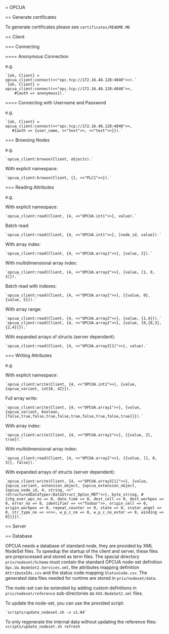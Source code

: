 = OPCUA

== Generate certificates

To generate certificates please see `certificates/README.MD`

== Client

=== Connecting

==== Anonymous Connection

e.g.

	`{ok, Client} = opcua_client:connect(<<"opc.tcp://172.16.48.128:4840">>).`
	`{ok, Client} = opcua_client:connect(<<"opc.tcp://172.16.48.128:4840">>,
	    #{auth => anonymous}).`


==== Connecting with Username and Password

e.g.

	`{ok, Client} = opcua_client:connect(<<"opc.tcp://172.16.48.128:4840">>,
	   #{auth => {user_name, <<"test">>, <<"test">>}}).`


=== Browsing Nodes

e.g.

	`opcua_client:browse(Client, objects).`

With explicit namespace:

	`opcua_client:browse(Client, {1, <<"PLC1">>}).`


=== Reading Attributes

e.g.

With explicit namespace:

	`opcua_client:read(Client, {4, <<"OPCUA.int1">>}, value).`

Batch read:

	`opcua_client:read(Client, {4, <<"OPCUA.int1">>}, [node_id, value]).`

With array index:

	`opcua_client:read(Client, {4, <<"OPCUA.array1">>}, {value, 2}).`

With multidimensional array index:

	`opcua_client:read(Client, {4, <<"OPCUA.array2">>}, {value, [1, 0, 3]}).`

Batch read with indexes:

	`opcua_client:read(Client, {4, <<"OPCUA.array1">>}, [{value, 0}, {value, 5}]).`

With array range:

	`opcua_client:read(Client, {4, <<"OPCUA.array2">>}, {value, {1,4}}).`
	`opcua_client:read(Client, {4, <<"OPCUA.array2">>}, {value, [0,{0,3},{2,4}]}).`

With expanded arrays of structs (server dependent):

	`opcua_client:read(Client, {4, <<"OPCUA.array3[1]">>}, value).`


=== Writing Attributes

e.g.

With explicit namespace:

	`opcua_client:write(Client, {4, <<"OPCUA.int1">>}, {value, {opcua_variant, int16, 42}}).`

Full array write:

	`opcua_client:write(Client, {4, <<"OPCUA.array1">>}, {value, {opcua_variant, boolean, [false,true,false,true,false,true,false,true,false,true]}}).`

With array index:

	`opcua_client:write(Client, {4, <<"OPCUA.array1">>}, {{value, 2}, true}).`

With multidimensional array index:

	`opcua_client:read(Client, {4, <<"OPCUA.array2">>}, {{value, [1, 0, 3]}, false}).`

With expanded arrays of structs (server dependent):

	`opcua_client:write(Client, {4, <<"OPCUA.array3[1]">>}, {value, {opcua_variant, extension_object, {opcua_extension_object, {opcua_node_id, 4, string, <<"<StructuredDataType>:DataStruct_OpCon_MDT">>}, byte_string, #{chg_over_wpc_no => 0, date_time => 0, dest_cell => 0, dest_workpos => 0, error_no => 0, identifier => <<"foobar">>, origin_cell => 0, origin_workpos => 0, repeat_counter => 0, state => 0, stator_angel => 0, str_type_no => <<>>, w_p_c_no => 0, w_p_c_no_exter => 0, winding => 0}}}}).`


== Server

== Database

OPCUA needs a database of standard node, they are provided by XML NodeSet files.
To speedup the startup of the client and server, these files are preprocessed
and stored as term files. The special directory `priv/nodeset/Schema` must
contain the standard OPCUA node-set definition `Opc.Ua.NodeSet2.Services.xml`,
the attributes mapping definition `AttributeIds.csv` and the status code mapping
`StatusCode.csv`. The generated data files needed for runtime are stored in
`priv/nodeset/data`.

The node-set can be extended by adding custom definitions in
`priv/nodeset/reference` sub-directories as `XXX.NodeSet2.xml` files.

To update the node-set, you can use the provided script:

	`scripts/update_nodeset.sh -v v1.04`

To only regenerate the internal data without updating the reference files:
	`scripts/update_nodeset.sh refresh`
